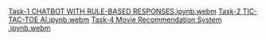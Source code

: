 [Task-1 CHATBOT WITH RULE-BASED  RESPONSES.ipynb.webm](https://github.com/user-attachments/assets/2d5f852d-6c41-4dc0-aeb7-5a84b65a7b94)
[Task-2 TIC-TAC-TOE AI.ipynb.webm](https://github.com/user-attachments/assets/eb31c925-1eac-4a7f-bda9-ce26dce990ad)
[Task-4 Movie Recommendation System .ipynb.webm](https://github.com/user-attachments/assets/bb5e8ee0-17b8-4579-b763-2a94c3f34b2b)
